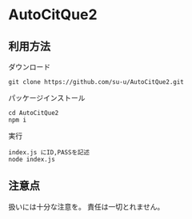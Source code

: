 # AutoCitQue2
 
## 利用方法
ダウンロード
```
git clone https://github.com/su-u/AutoCitQue2.git
```

パッケージインストール
```
cd AutoCitQue2
npm i
```

実行

```
index.js にID,PASSを記述
node index.js
```

## 注意点
扱いには十分な注意を。
責任は一切とれません。

